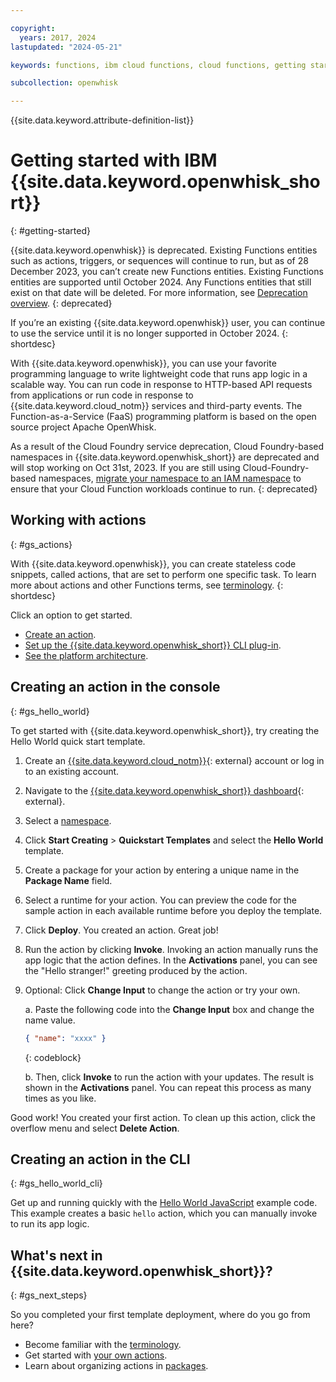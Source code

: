 ```yaml
---

copyright:
  years: 2017, 2024
lastupdated: "2024-05-21"

keywords: functions, ibm cloud functions, cloud functions, getting started, creating actions, actions, OpenWhisk

subcollection: openwhisk

---
```


{{site.data.keyword.attribute-definition-list}}


# Getting started with IBM {{site.data.keyword.openwhisk_short}}
{: #getting-started}

{{site.data.keyword.openwhisk}} is deprecated. Existing Functions entities such as actions, triggers, or sequences will continue to run, but as of 28 December 2023, you can’t create new Functions entities. Existing Functions entities are supported until October 2024. Any Functions entities that still exist on that date will be deleted. For more information, see [Deprecation overview](/docs/openwhisk?topic=openwhisk-dep-overview).
{: deprecated}

If you’re an existing {{site.data.keyword.openwhisk}} user, you can continue to use the service until it is no longer supported in October 2024. 
{: shortdesc}

With {{site.data.keyword.openwhisk}}, you can use your favorite programming language to write lightweight code that runs app logic in a scalable way. You can run code in response to HTTP-based API requests from applications or run code in response to {{site.data.keyword.cloud_notm}} services and third-party events. The Function-as-a-Service (FaaS) programming platform is based on the open source project Apache OpenWhisk.

As a result of the Cloud Foundry service deprecation, Cloud Foundry-based namespaces in {{site.data.keyword.openwhisk_short}} are deprecated and will stop working on Oct 31st, 2023. If you are still using Cloud-Foundry-based namespaces, [migrate your namespace to an IAM namespace](/docs/openwhisk?topic=openwhisk-namespaces#create_iam_namespace) to ensure that your Cloud Function workloads continue to run.
{: deprecated}


## Working with actions
{: #gs_actions}

With {{site.data.keyword.openwhisk}}, you can create stateless code snippets, called actions, that are set to perform one specific task. To learn more about actions and other Functions terms, see [terminology](/docs/openwhisk?topic=openwhisk-about).
{: shortdesc}

Click an option to get started.

- [Create an action](#gs_hello_world).
- [Set up the {{site.data.keyword.openwhisk_short}} CLI plug-in](/docs/openwhisk?topic=openwhisk-cli_install).
- [See the platform architecture](/docs/openwhisk?topic=openwhisk-about).


## Creating an action in the console
{: #gs_hello_world}

To get started with {{site.data.keyword.openwhisk_short}}, try creating the Hello World quick start template.

1. Create an [{{site.data.keyword.cloud_notm}}](https://cloud.ibm.com/registration){: external} account or log in to an existing account.

2. Navigate to the [{{site.data.keyword.openwhisk_short}} dashboard](https://cloud.ibm.com/functions){: external}.

3. Select a [namespace](/docs/openwhisk?topic=openwhisk-namespaces).

4. Click **Start Creating** > **Quickstart Templates** and select the **Hello World** template.

5. Create a package for your action by entering a unique name in the **Package Name** field.

6. Select a runtime for your action. You can preview the code for the sample action in each available runtime before you deploy the template.

7. Click **Deploy**. You created an action. Great job!

8. Run the action by clicking **Invoke**. Invoking an action manually runs the app logic that the action defines. In the **Activations** panel, you can see the "Hello stranger!" greeting produced by the action.

9. Optional: Click **Change Input** to change the action or try your own.

    a. Paste the following code into the **Change Input** box and change the name value.
    ```json
    { "name": "xxxx" }
    ```
    {: codeblock}

    b. Then, click **Invoke** to run the action with your updates. The result is shown in the **Activations** panel. You can repeat this process as many times as you like.

Good work! You created your first action. To clean up this action, click the overflow menu and select **Delete Action**.

## Creating an action in the CLI
{: #gs_hello_world_cli}

Get up and running quickly with the [Hello World JavaScript](/docs/openwhisk?topic=openwhisk-prep#prep_js) example code. This example creates a basic `hello` action, which you can manually invoke to run its app logic.

## What's next in {{site.data.keyword.openwhisk_short}}?
{: #gs_next_steps}

So you completed your first template deployment, where do you go from here?

* Become familiar with the [terminology](/docs/openwhisk?topic=openwhisk-about).
* Get started with [your own actions](/docs/openwhisk?topic=openwhisk-actions).
* Learn about organizing actions in [packages](/docs/openwhisk?topic=openwhisk-pkg_ov).


